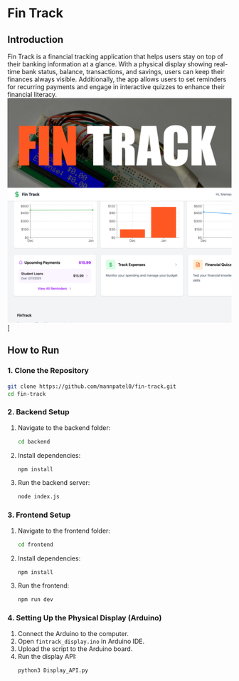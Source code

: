 # Fin Track

## Introduction
Fin Track is a financial tracking application that helps users stay on top of their banking information at a glance. With a physical display showing real-time bank status, balance, transactions, and savings, users can keep their finances always visible. Additionally, the app allows users to set reminders for recurring payments and engage in interactive quizzes to enhance their financial literacy.
![DemoImage1](Assets/image0.jpg)]

## How to Run

### 1. Clone the Repository
```bash
git clone https://github.com/mannpatel0/fin-track.git
cd fin-track
```

### 2. Backend Setup
1. Navigate to the backend folder:
   ```bash
   cd backend
   ```
2. Install dependencies:
   ```bash
   npm install
   ```
3. Run the backend server:
   ```bash
   node index.js
   ```

### 3. Frontend Setup
1. Navigate to the frontend folder:
   ```bash
   cd frontend
   ```
2. Install dependencies:
   ```bash
   npm install
   ```
3. Run the frontend:
   ```bash
   npm run dev
   ```

### 4. Setting Up the Physical Display (Arduino)
1. Connect the Arduino to the computer.
2. Open `fintrack_display.ino` in Arduino IDE.
3. Upload the script to the Arduino board.
4. Run the display API:
   ```bash
   python3 Display_API.py
   ```

